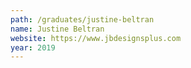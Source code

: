 ```yaml
---
path: /graduates/justine-beltran
name: Justine Beltran
website: https://www.jbdesignsplus.com
year: 2019
---
```

